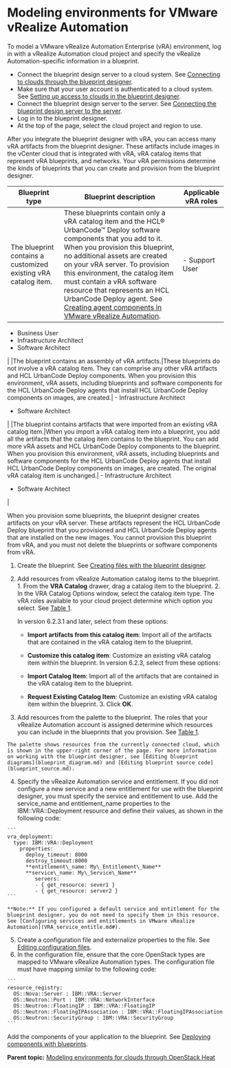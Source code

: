# Modeling environments for VMware vRealize Automation

To model a VMware vRealize Automation Enterprise \(vRA\) environment, log in with a vRealize Automation cloud project and specify the vRealize Automation-specific information in a blueprint.

-   Connect the blueprint design server to a cloud system. See [Connecting to clouds through the blueprint designer](security_cloud_connection.md).
-   Make sure that your user account is authenticated to a cloud system. See [Setting up access to clouds in the blueprint designer](../../com.udeploy.admin.doc/topics/security_auth_bds.md).
-   Connect the blueprint design server to the server. See [Connecting the blueprint design server to the server](../../com.udeploy.doc/topics/ucdp_integrate.md).
-   Log in to the blueprint designer.
-   At the top of the page, select the cloud project and region to use.

After you integrate the blueprint designer with vRA, you can access many vRA artifacts from the blueprint designer. These artifacts include images in the vCenter cloud that is integrated with vRA, vRA catalog items that represent vRA blueprints, and networks. Your vRA permissions determine the kinds of blueprints that you can create and provision from the blueprint designer.

|Blueprint type|Blueprint description|Applicable vRA roles|
|--------------|---------------------|--------------------|
|The blueprint contains a customized existing vRA catalog item.|These blueprints contain only a vRA catalog item and the HCL® UrbanCode™ Deploy software components that you add to it. When you provision this blueprint, no additional assets are created on your vRA server. To provision this environment, the catalog item must contain a vRA software resource that represents an HCL UrbanCode Deploy agent. See [Creating agent components in VMware vRealize Automation](VRA_agent_component.md#).| -   Support User
-   Business User
-   Infrastructure Architect
-   Software Architect

 |
|The blueprint contains an assembly of vRA artifacts.|These blueprints do not involve a vRA catalog item. They can comprise any other vRA artifacts and HCL UrbanCode Deploy components. When you provision this environment, vRA assets, including blueprints and software components for the HCL UrbanCode Deploy agents that install HCL UrbanCode Deploy components on images, are created.| -   Infrastructure Architect
-   Software Architect

 |
|The blueprint contains artifacts that were imported from an existing vRA catalog item.|When you import a vRA catalog item into a blueprint, you add all the artifacts that the catalog item contains to the blueprint. You can add more vRA assets and HCL UrbanCode Deploy components to the blueprint. When you provision this environment, vRA assets, including blueprints and software components for the HCL UrbanCode Deploy agents that install HCL UrbanCode Deploy components on images, are created. The original vRA catalog item is unchanged.| -   Infrastructure Architect
-   Software Architect

 |

When you provision some blueprints, the blueprint designer creates artifacts on your vRA server. These artifacts represent the HCL UrbanCode Deploy blueprint that you provisioned and HCL UrbanCode Deploy agents that are installed on the new images. You cannot provision this blueprint from vRA, and you must not delete the blueprints or software components from vRA.

1.   Create the blueprint. See [Creating files with the blueprint designer](blueprint_edit.md#).
2.   Add resources from vRealize Automation catalog items to the blueprint. 
    1.   From the **VRA Catalog** drawer, drag a catalog item to the blueprint. 
    2.   In the VRA Catalog Options window, select the catalog item type. The vRA roles available to your cloud project determine which option you select. See [Table 1](#blueprint_types).

        In version 6.2.3.1 and later, select from these options:

        -   **Import artifacts from this catalog item**: Import all of the artifacts that are contained in the vRA catalog item to the blueprint.
        -   **Customize this catalog item**: Customize an existing vRA catalog item within the blueprint.
        In version 6.2.3, select from these options:

        -   **Import Catalog Item**: Import all of the artifacts that are contained in the vRA catalog item to the blueprint.
        -   **Request Existing Catalog Item**: Customize an existing vRA catalog item within the blueprint.
    3.   Click **OK**. 
3.   Add resources from the palette to the blueprint. The roles that your vRealize Automation account is assigned determine which resources you can include in the blueprints that you provision. See [Table 1](#blueprint_types).

    The palette shows resources from the currently connected cloud, which is shown in the upper-right corner of the page. For more information on working with the blueprint designer, see [Editing blueprint diagrams](blueprint_diagram.md) and [Editing blueprint source code](blueprint_source.md).

4.   Specify the vRealize Automation service and entitlement. If you did not configure a new service and a new entitlement for use with the blueprint designer, you must specify the service and entitlement to use. Add the service\_name and entitlement\_name properties to the IBM::VRA::Deployment resource and define their values, as shown in the following code:

    ```
    vra_deployment:
      type: IBM::VRA::Deployment
        properties:
          deploy_timeout: 8000
          destroy_timeout:8000
          **entitlement\_name: My\_Entitlement\_Name**
          **service\_name: My\_Service\_Name**
             servers:
             - { get_resource: sever1 }
             - { get_resource: server2 }
    ```

    **Note:** If you configured a default service and entitlement for the blueprint designer, you do not need to specify them in this resource. See [Configuring services and entitlements in VMware vRealize Automation](VRA_service_entitle.md#).

5.   Create a configuration file and externalize properties to the file. See [Editing configuration files](blueprint_configs.md).
6.   In the configuration file, ensure that the core OpenStack types are mapped to VMware vRealize Automation types. The configuration file must have mapping similar to the following code:

    ```
    resource_registry:
      OS::Nova::Server : IBM::VRA::Server
      OS::Neutron::Port : IBM::VRA::NetworkInterface
      OS::Neutron::FloatingIP : IBM::VRA::FloatingIP
      OS::Neutron::FloatingIPAssociation : IBM::VRA::FloatingIPAssociation
      OS::Neutron::SecurityGroup : IBM::VRA::SecurityGroup
    ```


Add the components of your application to the blueprint. See [Deploying components with blueprints](blueprint_deploy_env.md).

**Parent topic:** [Modeling environments for clouds through OpenStack Heat](../../com.edt.doc/topics/blueprint_edit_clouds.md)

